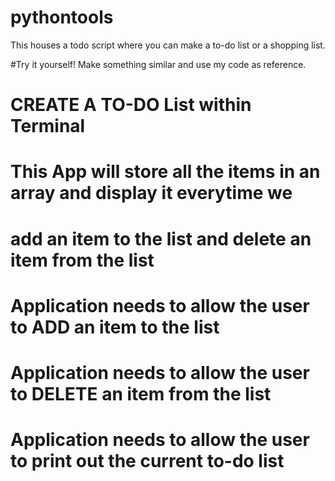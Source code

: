 # pythontools
This houses a todo script where you can make a to-do list or a shopping list.

#Try it yourself! Make something similar and use my code as reference.

# CREATE A TO-DO List  within Terminal
# This App will store all the items in an array and display it everytime we
# add an item to the list and delete an item from the list

# Application needs to allow the user to ADD an item to the list
# Application needs to allow the user to DELETE an item from the list
# Application needs to allow the user to print out the current to-do list
